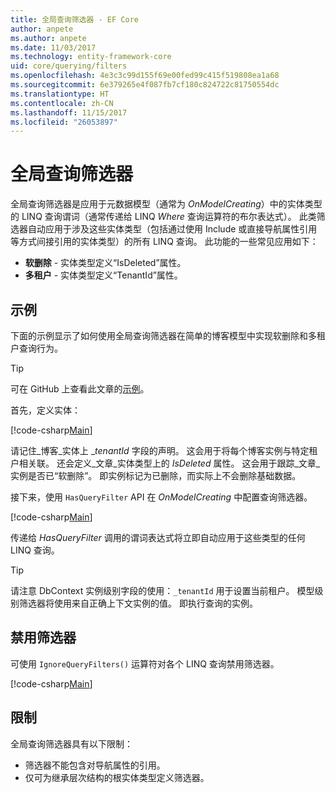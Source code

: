 ```yaml
---
title: 全局查询筛选器 - EF Core
author: anpete
ms.author: anpete
ms.date: 11/03/2017
ms.technology: entity-framework-core
uid: core/querying/filters
ms.openlocfilehash: 4e3c3c99d155f69e00fed99c415f519808ea1a68
ms.sourcegitcommit: 6e379265e4f087fb7cf180c824722c81750554dc
ms.translationtype: HT
ms.contentlocale: zh-CN
ms.lasthandoff: 11/15/2017
ms.locfileid: "26053897"
---
```

# <a name="global-query-filters"></a>全局查询筛选器

全局查询筛选器是应用于元数据模型（通常为 *OnModelCreating*）中的实体类型的 LINQ 查询谓词（通常传递给 LINQ *Where* 查询运算符的布尔表达式）。 此类筛选器自动应用于涉及这些实体类型（包括通过使用 Include 或直接导航属性引用等方式间接引用的实体类型）的所有 LINQ 查询。 此功能的一些常见应用如下：

* **软删除** - 实体类型定义“IsDeleted”属性。
* **多租户** - 实体类型定义“TenantId”属性。

## <a name="example"></a>示例

下面的示例显示了如何使用全局查询筛选器在简单的博客模型中实现软删除和多租户查询行为。

> [!TIP]
> 可在 GitHub 上查看此文章的[示例](https://github.com/aspnet/EntityFrameworkCore/tree/dev/samples/QueryFilters)。

首先，定义实体：

[!code-csharp[Main](../../../efcore-dev/samples/QueryFilters/Program.cs#Entities)]

请记住_博客_实体上 __tenantId_ 字段的声明。 这会用于将每个博客实例与特定租户相关联。 还会定义_文章_实体类型上的 _IsDeleted_ 属性。 这会用于跟踪_文章_实例是否已“软删除”。 即实例标记为已删除，而实际上不会删除基础数据。

接下来，使用 ```HasQueryFilter``` API 在 _OnModelCreating_ 中配置查询筛选器。

[!code-csharp[Main](../../../efcore-dev/samples/QueryFilters/Program.cs#Configuration)]

传递给 _HasQueryFilter_ 调用的谓词表达式将立即自动应用于这些类型的任何 LINQ 查询。

> [!TIP]
> 请注意 DbContext 实例级别字段的使用：```_tenantId``` 用于设置当前租户。 模型级别筛选器将使用来自正确上下文实例的值。 即执行查询的实例。

## <a name="disabling-filters"></a>禁用筛选器

可使用 ```IgnoreQueryFilters()``` 运算符对各个 LINQ 查询禁用筛选器。

[!code-csharp[Main](../../../efcore-dev/samples/QueryFilters/Program.cs#IgnoreFilters)]

## <a name="limitations"></a>限制

全局查询筛选器具有以下限制：

* 筛选器不能包含对导航属性的引用。
* 仅可为继承层次结构的根实体类型定义筛选器。
